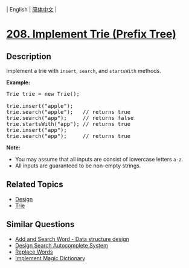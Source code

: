 
| English | [简体中文](README.md) |

# [208. Implement Trie (Prefix Tree)](https://leetcode-cn.com/problems/implement-trie-prefix-tree/)

## Description

<p>Implement a trie with <code>insert</code>, <code>search</code>, and <code>startsWith</code> methods.</p>

<p><b>Example:</b></p>

<pre>
Trie trie = new Trie();

trie.insert(&quot;apple&quot;);
trie.search(&quot;apple&quot;);   // returns true
trie.search(&quot;app&quot;);     // returns false
trie.startsWith(&quot;app&quot;); // returns true
trie.insert(&quot;app&quot;);   
trie.search(&quot;app&quot;);     // returns true
</pre>

<p><b>Note:</b></p>

<ul>
	<li>You may assume that all inputs are consist of lowercase letters <code>a-z</code>.</li>
	<li>All inputs are guaranteed to be non-empty strings.</li>
</ul>


## Related Topics

- [Design](https://leetcode-cn.com/tag/design)
- [Trie](https://leetcode-cn.com/tag/trie)

## Similar Questions

- [Add and Search Word - Data structure design](../add-and-search-word-data-structure-design/README_EN.md)
- [Design Search Autocomplete System](../design-search-autocomplete-system/README_EN.md)
- [Replace Words](../replace-words/README_EN.md)
- [Implement Magic Dictionary](../implement-magic-dictionary/README_EN.md)
